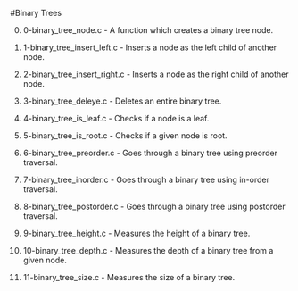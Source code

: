 #Binary Trees

0. 0-binary_tree_node.c - A function which creates a binary tree node.

1. 1-binary_tree_insert_left.c - Inserts a node as the left child of another node.

2. 2-binary_tree_insert_right.c - Inserts a node as the right child of another node.

3. 3-binary_tree_deleye.c - Deletes an entire binary tree.

4. 4-binary_tree_is_leaf.c - Checks if a node is a leaf.

5. 5-binary_tree_is_root.c - Checks if a given node is root.

6. 6-binary_tree_preorder.c - Goes through a binary tree using preorder traversal.

7. 7-binary_tree_inorder.c - Goes through a binary tree using in-order traversal.

8. 8-binary_tree_postorder.c - Goes through a binary tree using postorder traversal.

9. 9-binary_tree_height.c - Measures the height of a binary tree.

10. 10-binary_tree_depth.c - Measures the depth of a binary tree from a given node.

11. 11-binary_tree_size.c - Measures the size of a binary tree.
